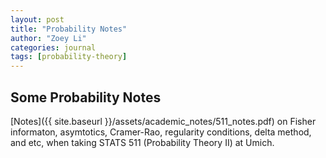 ```yaml
--- 
layout: post 
title: "Probability Notes" 
author: "Zoey Li"
categories: journal 
tags: [probability-theory] 
---
```


## Some Probability Notes

[Notes]({{ site.baseurl }}/assets/academic_notes/511_notes.pdf) on Fisher informaton, asymtotics, Cramer-Rao, regularity conditions, delta method, and etc, when taking STATS 511 (Probability Theory II) at Umich. 
